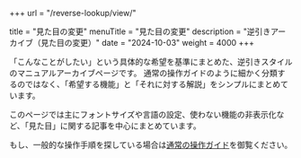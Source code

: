 +++
url = "/reverse-lookup/view/"

title = "見た目の変更"
menuTitle = "見た目の変更"
description = "逆引きアーカイブ（見た目の変更）"
date = "2024-10-03"
weight = 4000
+++

「こんなことがしたい」という具体的な希望を基準にまとめた、逆引きスタイルのマニュアルアーカイブページです。
通常の操作ガイドのように細かく分類するのではなく、「希望する機能」と「それに対する解説」をシンプルにまとめています。

このページでは主にフォントサイズや言語の設定、使わない機能の非表示化など、「見た目」に関する記事を中心にまとめています。

もし、一般的な操作手順を探している場合は[通常の操作ガイド](/docs/setup/quickstart/)を御覧ください。
